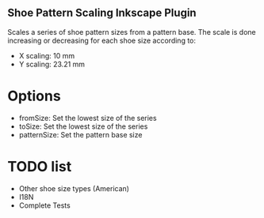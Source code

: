 ## Shoe Pattern Scaling Inkscape Plugin

Scales a series of shoe pattern sizes from a pattern base. 
The scale is done increasing or decreasing for each shoe size according to:
* X scaling: 10 mm
* Y scaling: 23.21 mm

# Options

* fromSize: Set the lowest size of the series
* toSize: Set the lowest size of the series
* patternSize: Set the pattern base size

# TODO list
* Other shoe size types (American)
* I18N
* Complete Tests